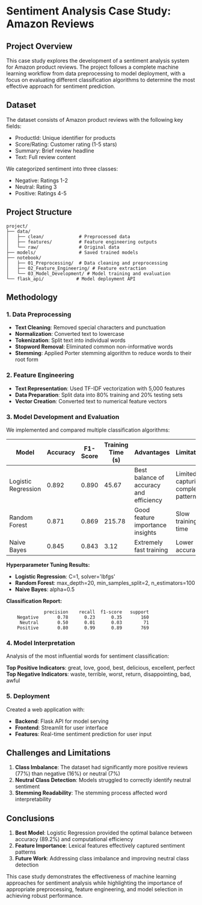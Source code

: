 # Sentiment Analysis Case Study: Amazon Reviews

## Project Overview

This case study explores the development of a sentiment analysis system for Amazon product reviews. The project follows a complete machine learning workflow from data preprocessing to model deployment, with a focus on evaluating different classification algorithms to determine the most effective approach for sentiment prediction.

## Dataset

The dataset consists of Amazon product reviews with the following key fields:
- ProductId: Unique identifier for products
- Score/Rating: Customer rating (1-5 stars)
- Summary: Brief review headline
- Text: Full review content

We categorized sentiment into three classes:
- Negative: Ratings 1-2
- Neutral: Rating 3
- Positive: Ratings 4-5

## Project Structure

```
project/
├── data/
│   ├── clean/             # Preprocessed data
│   ├── features/          # Feature engineering outputs
│   └── raw/               # Original data
├── models/                # Saved trained models
├── notebook/
│   ├── 01_Preprocessing/  # Data cleaning and preprocessing
│   ├── 02_Feature_Engineering/ # Feature extraction
│   └── 03_Model_Development/ # Model training and evaluation
└── flask_api/            # Model deployment API
```

## Methodology

### 1. Data Preprocessing

- **Text Cleaning**: Removed special characters and punctuation
- **Normalization**: Converted text to lowercase
- **Tokenization**: Split text into individual words
- **Stopword Removal**: Eliminated common non-informative words
- **Stemming**: Applied Porter stemming algorithm to reduce words to their root form

### 2. Feature Engineering

- **Text Representation**: Used TF-IDF vectorization with 5,000 features
- **Data Preparation**: Split data into 80% training and 20% testing sets
- **Vector Creation**: Converted text to numerical feature vectors

### 3. Model Development and Evaluation

We implemented and compared multiple classification algorithms:

| Model | Accuracy | F1-Score | Training Time (s) | Advantages | Limitations |
|-------|----------|----------|-------------------|------------|-------------|
| Logistic Regression | 0.892 | 0.890 | 45.67 | Best balance of accuracy and efficiency | Limited at capturing complex patterns |
| Random Forest | 0.871 | 0.869 | 215.78 | Good feature importance insights | Slow training time |
| Naive Bayes | 0.845 | 0.843 | 3.12 | Extremely fast training | Lower accuracy |

**Hyperparameter Tuning Results:**
- **Logistic Regression**: C=1, solver='lbfgs'
- **Random Forest**: max_depth=20, min_samples_split=2, n_estimators=100
- **Naive Bayes**: alpha=0.5

**Classification Report:**
```
              precision    recall  f1-score   support
    Negative       0.78      0.23      0.35       160
     Neutral       0.50      0.01      0.03        71
    Positive       0.80      0.99      0.89       769
```

### 4. Model Interpretation

Analysis of the most influential words for sentiment classification:

**Top Positive Indicators**: great, love, good, best, delicious, excellent, perfect  
**Top Negative Indicators**: waste, terrible, worst, return, disappointing, bad, awful

### 5. Deployment

Created a web application with:
- **Backend**: Flask API for model serving
- **Frontend**: Streamlit for user interface
- **Features**: Real-time sentiment prediction for user input

## Challenges and Limitations

1. **Class Imbalance**: The dataset had significantly more positive reviews (77%) than negative (16%) or neutral (7%)
2. **Neutral Class Detection**: Models struggled to correctly identify neutral sentiment
3. **Stemming Readability**: The stemming process affected word interpretability

## Conclusions

1. **Best Model**: Logistic Regression provided the optimal balance between accuracy (89.2%) and computational efficiency
2. **Feature Importance**: Lexical features effectively captured sentiment patterns
3. **Future Work**: Addressing class imbalance and improving neutral class detection

This case study demonstrates the effectiveness of machine learning approaches for sentiment analysis while highlighting the importance of appropriate preprocessing, feature engineering, and model selection in achieving robust performance.


